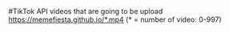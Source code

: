 #TikTok API
videos that are going to be upload
https://memefiesta.github.io/*.mp4 (* = number of video: 0-997)
